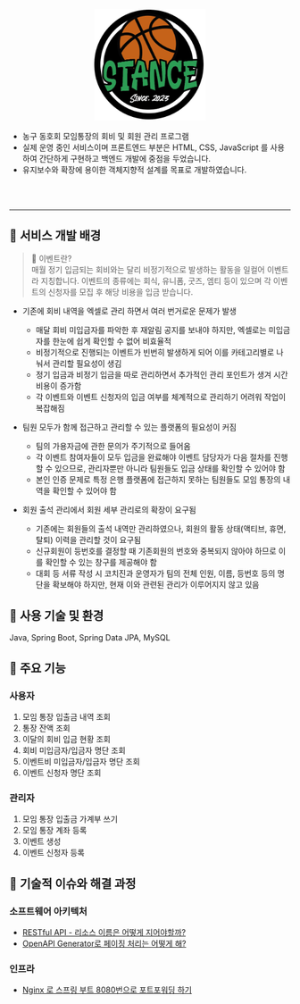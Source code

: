 <div align="center">
  <img src="src/main/resources/static/images/stance.png" alt="stance image" width="200">
</div>

- 농구 동호회 모임통장의 회비 및 회원 관리 프로그램
- 실제 운영 중인 서비스이며 프론트엔드 부분은 HTML, CSS, JavaScript 를 사용하여 간단하게 구현하고 백엔드 개발에 중점을 두었습니다.
- 유지보수와 확장에 용이한 객체지향적 설계를 목표로 개발하였습니다.
<br>
<br>

---
## 🏀 서비스 개발 배경

> 🎉 이벤트란? <br>
매월 정기 입금되는 회비와는 달리 비정기적으로 발생하는 활동을 일컬어 이벤트라 지칭합니다. 이벤트의 종류에는 회식, 유니폼, 굿즈, 엠티 등이 있으며 각 이벤트의 신청자를 모집 후 해당 비용을 입금 받습니다.
> 
- 기존에 회비 내역을 엑셀로 관리 하면서 여러 번거로운 문제가 발생
    - 매달 회비 미입금자를 파악한 후 재알림 공지를 보내야 하지만, 엑셀로는 미입금자를 한눈에 쉽게 확인할 수 없어 비효율적
    - 비정기적으로 진행되는 이벤트가 빈번히 발생하게 되어 이를 카테고리별로 나눠서 관리할 필요성이 생김
    - 정기 입금과 비정기 입금을 따로 관리하면서 추가적인 관리 포인트가 생겨 시간 비용이 증가함
    - 각 이벤트와 이벤트 신청자의 입금 여부를 체계적으로 관리하기 어려워 작업이 복잡해짐

- 팀원 모두가 함께 접근하고 관리할 수 있는 플랫폼의 필요성이 커짐
    - 팀의 가용자금에 관한 문의가 주기적으로 들어옴
    - 각 이벤트 참여자들이 모두 입금을 완료해야 이벤트 담당자가 다음 절차를 진행할 수 있으므로, 관리자뿐만 아니라 팀원들도 입금 상태를 확인할 수 있어야 함
    - 본인 인증 문제로 특정 은행 플랫폼에 접근하지 못하는 팀원들도 모임 통장의 내역을 확인할 수 있어야 함

- 회원 출석 관리에서 회원 세부 관리로의 확장이 요구됨
    - 기존에는 회원들의 출석 내역만 관리하였으나, 회원의 활동 상태(액티브, 휴면, 탈퇴) 이력을 관리할 것이 요구됨
    - 신규회원이 등번호를 결정할 때 기존회원의 번호와 중복되지 않아야 하므로 이를 확인할 수 있는 창구를 제공해야 함
    - 대회 등 서류 작성 시 코치진과 운영자가 팀의 전체 인원, 이름, 등번호 등의 명단을 확보해야 하지만, 현재 이와 관련된 관리가 이루어지지 않고 있음

## 🏀 사용 기술 및 환경

Java, Spring Boot, Spring Data JPA, MySQL

## 🏀 주요 기능

### 사용자

1. 모임 통장 입출금 내역 조회
2. 통장 잔액 조회
3. 이달의 회비 입금 현황 조회
4. 회비 미입금자/입금자 명단 조회
5. 이벤트비 미입금자/입금자 명단 조회
6. 이벤트 신청자 명단 조회

### 관리자

1. 모임 통장 입출금 가계부 쓰기
2. 모임 통장 계좌 등록
3. 이벤트 생성
4. 이벤트 신청자 등록

## 🏀 기술적 이슈와 해결 과정

### 소프트웨어 아키텍처
- [RESTful API - 리소스 이름은 어떻게 지어야할까?](https://kellyihyeon.github.io/2024/09/04/%EB%A6%AC%EC%86%8C%EC%8A%A4-%EC%9D%B4%EB%A6%84%EC%9D%80-%EC%96%B4%EB%96%BB%EA%B2%8C-%EC%A7%80%EC%96%B4%EC%95%BC%ED%95%A0%EA%B9%8C/?t=1727250665710)
- [OpenAPI Generator로 페이징 처리는 어떻게 해?](https://kellyihyeon.github.io/2024/09/11/OpenAPI-Generator%EB%A1%9C-%ED%8E%98%EC%9D%B4%EC%A7%95-%EC%B2%98%EB%A6%AC%EB%8A%94-%EC%96%B4%EB%96%BB%EA%B2%8C-%ED%95%B4/?t=1728317733852)

### 인프라
- [Nginx 로 스프링 부트 8080번으로 포트포워딩 하기](https://kellyihyeon.github.io/2024/10/07/Nginx%EB%A1%9C-%EC%8A%A4%ED%94%84%EB%A7%81-%EB%B6%80%ED%8A%B8-8080%EB%B2%88%EC%9C%BC%EB%A1%9C-%ED%8F%AC%ED%8A%B8-%ED%8F%AC%EC%9B%8C%EB%94%A9-%ED%95%98%EA%B8%B0/?t=1728317848640)